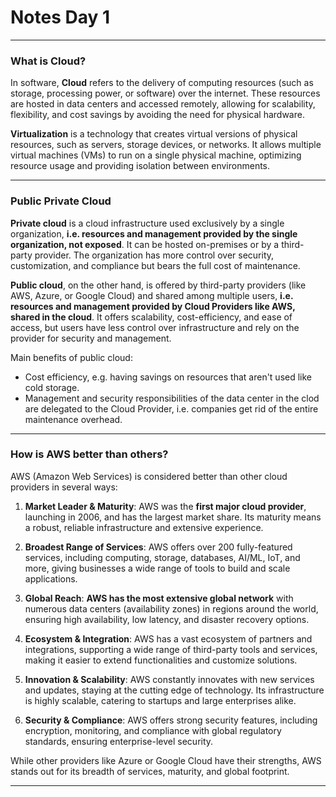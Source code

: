 # Notes Day 1

---
### What is Cloud?

In software, **Cloud** refers to the delivery of computing resources (such as storage, processing power, or software) over the internet. These resources are hosted in data centers and accessed remotely, allowing for scalability, flexibility, and cost savings by avoiding the need for physical hardware.

**Virtualization** is a technology that creates virtual versions of physical resources, such as servers, storage devices, or networks. It allows multiple virtual machines (VMs) to run on a single physical machine, optimizing resource usage and providing isolation between environments.


---
### Public Private Cloud

**Private cloud** is a cloud infrastructure used exclusively by a single organization, **i.e. resources and management provided by the single organization, not exposed**. It can be hosted on-premises or by a third-party provider. The organization has more control over security, customization, and compliance but bears the full cost of maintenance.

**Public cloud**, on the other hand, is offered by third-party providers (like AWS, Azure, or Google Cloud) and shared among multiple users, **i.e. resources and management provided by Cloud Providers like AWS, shared in the cloud**. It offers scalability, cost-efficiency, and ease of access, but users have less control over infrastructure and rely on the provider for security and management.

Main benefits of public cloud:
- Cost efficiency, e.g. having savings on resources that aren't used like cold storage.  
- Management and security responsibilities of the data center in the clod are delegated to the Cloud Provider, i.e. companies get rid of the entire maintenance overhead.


---
### How is AWS better than others?

AWS (Amazon Web Services) is considered better than other cloud providers in several ways:

1. **Market Leader & Maturity**: AWS was the **first major cloud provider**, launching in 2006, and has the largest market share. Its maturity means a robust, reliable infrastructure and extensive experience.

2. **Broadest Range of Services**: AWS offers over 200 fully-featured services, including computing, storage, databases, AI/ML, IoT, and more, giving businesses a wide range of tools to build and scale applications.

3. **Global Reach**: **AWS has the most extensive global network** with numerous data centers (availability zones) in regions around the world, ensuring high availability, low latency, and disaster recovery options.

4. **Ecosystem & Integration**: AWS has a vast ecosystem of partners and integrations, supporting a wide range of third-party tools and services, making it easier to extend functionalities and customize solutions.

5. **Innovation & Scalability**: AWS constantly innovates with new services and updates, staying at the cutting edge of technology. Its infrastructure is highly scalable, catering to startups and large enterprises alike.

6. **Security & Compliance**: AWS offers strong security features, including encryption, monitoring, and compliance with global regulatory standards, ensuring enterprise-level security.

While other providers like Azure or Google Cloud have their strengths, AWS stands out for its breadth of services, maturity, and global footprint.


---